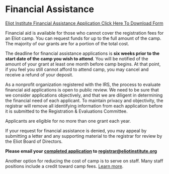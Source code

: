 # Financial Assistance

[Eliot Institute Financial Assistance Application Click Here To Download Form](/content/pdf/form/Eliot_Financial_Assistance_Application_Form_4-24.pdf)

Financial aid is available for those who cannot cover the registration fees for an Eliot camp. You can request funds for up to the full amount of the camp. The majority of our grants are for a portion of the total cost.

The deadline for financial assistance applications is **six weeks prior to the start date of the camp you wish to attend**. You will be notified of the amount of your grant at least one month before camp begins. At that point, if you feel you still cannot afford to attend camp, you may cancel and receive a refund of your deposit.

As a nonprofit organization registered with the IRS, the process to evaluate financial aid applications is open to public review. We need to be sure that we consider applications objectively, and that we are diligent in determining the financial need of each applicant. To maintain privacy and objectivity, the registrar will remove all identifying information from each application before it is submitted to the Registration & Evaluations Committee.

Applicants are eligible for no more than one grant each year.

If your request for financial assistance is denied, you may appeal by submitting a letter and any supporting material to the registrar for review by the Eliot Board of Directors.

**Please email your [completed application](/content/pdf/form/Eliot_Financial_Assistance_Application_Form_4-24.pdf) to <a href="mailto://registrar@eliotinstitute.org">registrar@eliotinstitute.org</a>**

Another option for reducing the cost of camp is to serve on staff. Many staff positions include a credit toward camp fees. [Learn more](?info=volunteer).
